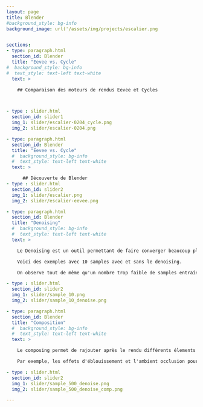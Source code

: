 ```yaml
---
layout: page
title: Blender
#background_style: bg-info
background_image: url('/assets/img/projects/escalier.png


sections:
- type: paragraph.html
  section_id: Blender
  title: "Eevee vs. Cycle"
#  background_style: bg-info
#  text_style: text-left text-white
  text: >

    ## Comparaison des moteurs de rendus Eevee et Cycles



- type : slider.html
  section_id: slider1
  img_1: slider/escalier-0204_cycle.png
  img_2: slider/escalier-0204.png

- type: paragraph.html
  section_id: Blender
  title: "Eevee vs. Cycle"
  #  background_style: bg-info
  #  text_style: text-left text-white
  text: >

      ## Découverte de Blender
- type : slider.html
  section_id: slider2
  img_1: slider/escalier.png
  img_2: slider/escalier-eevee.png

- type: paragraph.html
  section_id: Blender
  title: "Denoising"
  #  background_style: bg-info
  #  text_style: text-left text-white
  text: >

    Le Denoising est un outil permettant de faire converger beaucoup plus vite les rendus et de supprimer tous les artefacts, ou "fireflies" lié au modèle aléatoire du Path-tracing de Cycles.

    Voici des exemples avec 10 samples avec et sans le denoising.

    On observe tout de même qu'un nombre trop faible de samples entraîne toujours des artefacts, même si ils sont plus diffus.

- type : slider.html
  section_id: slider2
  img_1: slider/sample_10.png
  img_2: slider/sample_10_denoise.png

- type: paragraph.html
  section_id: Blender
  title: "Composition"
  #  background_style: bg-info
  #  text_style: text-left text-white
  text: >

    Le composing permet de rajouter après le rendu différents élements pour améliorer le rendu.

    Par exemple, les effets d'éblouissement et l'ambient occlusion pour faire ressortir les recoins.

- type : slider.html
  section_id: slider2
  img_1: slider/sample_500_denoise.png
  img_2: slider/sample_500_denoise_comp.png

---
```

